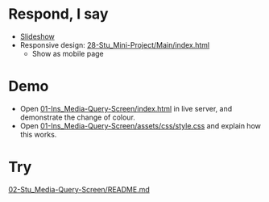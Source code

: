 # Respond, I say

* [Slideshow](https://docs.google.com/presentation/d/1ZQE4ze6uHbYu-M-oQ3UBfqTkCGfhHU6ZhLDL8rN-3fg/edit?usp=sharing)
* Responsive design: [28-Stu_Mini-Project/Main/index.html](../activities/28-Stu_Mini-Project/Main/index.html)
  * Show as mobile page

# Demo

* Open [01-Ins_Media-Query-Screen/index.html](../activities/01-Ins_Media-Query-Screen/index.html) in live server, and demonstrate the change of colour.
* Open [01-Ins_Media-Query-Screen/assets/css/style.css](../activities/01-Ins_Media-Query-Screen/assets/css/style.css) and explain how this works.

# Try

[02-Stu_Media-Query-Screen/README.md](../activities/02-Stu_Media-Query-Screen/README.md)
